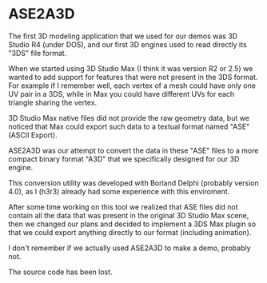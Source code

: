 ASE2A3D
=======

The first 3D modeling application that we used for our demos was 3D Studio R4 (under DOS), and our first 3D engines used to read directly its "3DS" file format.

When we started using 3D Studio Max (I think it was version R2 or 2.5) we wanted to add support for features that were not present in the 3DS format. For example if I remember well, each vertex of a mesh could have only one UV pair in a 3DS, while in Max you could have different UVs for each triangle sharing the vertex.

3D Studio Max native files did not provide the raw geometry data, but we noticed that Max could export such data to a textual format named "ASE" (ASCII Export).

ASE2A3D was our attempt to convert the data in these "ASE" files to a more compact binary format "A3D" that we specifically designed for our 3D engine.

This conversion utility was developed with Borland Delphi (probably version 4.0), as I (h3r3) already had some experience with this enviroment.

After some time working on this tool we realized that ASE files did not contain all the data that was present in the original 3D Studio Max scene, then we changed our plans and decided to implement a 3DS Max plugin so that we could export anything directly to our format (including animation).

I don't remember if we actually used ASE2A3D to make a demo, probably not.

The source code has been lost.